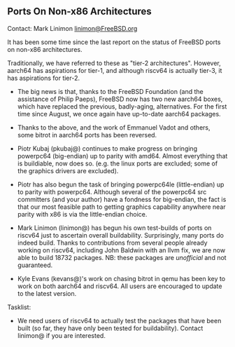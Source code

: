 ## Ports On Non-x86 Architectures ##

Contact: Mark Linimon <linimon@FreeBSD.org>

It has been some time since the last report on the status of FreeBSD
ports on non-x86 architectures.

Traditionally, we have referred to these as "tier-2 architectures".
However, aarch64 has aspirations for tier-1, and although riscv64 is
actually tier-3, it has aspirations for tier-2.

  * The big news is that, thanks to the FreeBSD Foundation (and the
    assistance of Philip Paeps), FreeBSD now has two new aarch64 boxes,
    which have replaced the previous, badly-aging, alternatives.  For
    the first time since August, we once again have up-to-date aarch64
    packages.

  * Thanks to the above, and the work of Emmanuel Vadot and others, some
    bitrot in aarch64 ports has been reversed.

  * Piotr Kubaj (pkubaj@) continues to make progress on bringing
    powerpc64 (big-endian) up to parity with amd64.  Almost everything
    that is buildiable, now does so.  (e.g. the linux ports are excluded;
    some of the graphics drivers are excluded).

  * Piotr has also begun the task of bringing powerpc64le (little-endian)
    up to parity with powerpc64.  Although several of the powerpc64 src
    committers (and your author) have a fondness for big-endian, the fact
    is that our most feasible path to getting graphics capability anywhere
    near parity with x86 is via the little-endian choice.

  * Mark Linimon (linimon@) has begun his own test-builds of ports on
    riscv64 just to ascertain overall buildability.  Surprisingly, many
    ports do indeed build.  Thanks to contributions from several people
    already working on riscv64, including John Baldwin with an llvm fix,
    we are now able to build 18732 packages.  NB: these packages are
    *unofficial* and not guaranteed.

  * Kyle Evans (kevans@)'s work on chasing bitrot in qemu has been key
    to work on both aarch64 and riscv64.  All users are encouraged to
    update to the latest version.

Tasklist:

  * We need users of riscv64 to actually test the packages that have been
    built (so far, they have only been tested for buildability).  Contact
    linimon@ if you are interested.
